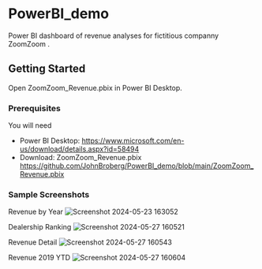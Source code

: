 # PowerBI_demo

Power BI dashboard of revenue analyses for fictitious companny ZoomZoom .


## Getting Started

Open ZoomZoom_Revenue.pbix in Power BI Desktop.

### Prerequisites

You will need

* Power BI Desktop: https://www.microsoft.com/en-us/download/details.aspx?id=58494
* Download: ZoomZoom_Revenue.pbix https://github.com/JohnBroberg/PowerBI_demo/blob/main/ZoomZoom_Revenue.pbix


### Sample Screenshots

Revenue by Year
![Screenshot 2024-05-23 163052](https://github.com/JohnBroberg/PowerBI_demo/assets/23372245/8391f56a-e84d-4f88-9d20-e0bd10203d95)


Dealership Ranking
![Screenshot 2024-05-27 160521](https://github.com/JohnBroberg/PowerBI_demo/assets/23372245/972b47f4-03bc-406b-b3a3-39a7c090a49f)


Revenue Detail
![Screenshot 2024-05-27 160543](https://github.com/JohnBroberg/PowerBI_demo/assets/23372245/8408a55a-a6ae-4791-bbfd-825a79073d1f)


Revenue 2019 YTD
![Screenshot 2024-05-27 160604](https://github.com/JohnBroberg/PowerBI_demo/assets/23372245/c94c50dc-af08-44af-a158-904f7e8fe051)
